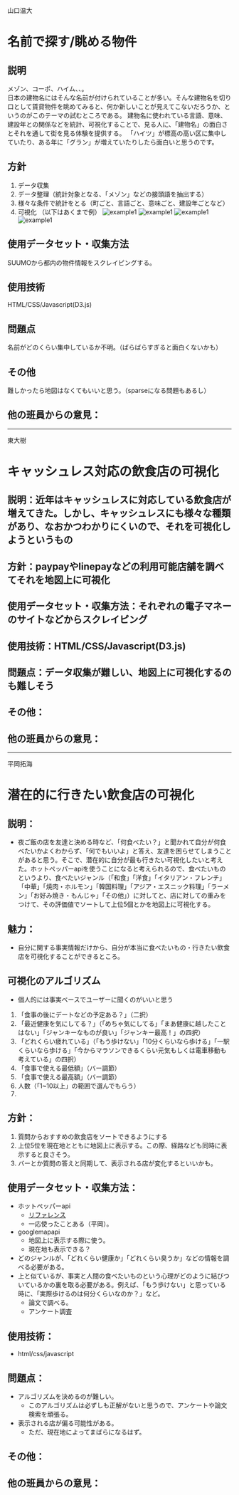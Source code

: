 山口温大  
# 名前で探す/眺める物件
## 説明
メゾン、コーポ、ハイム、、。  
日本の建物名にはそんな名前が付けられていることが多い。そんな建物名を切り口として賃貸物件を眺めてみると、何か新しいことが見えてこないだろうか、というのがこのテーマの試むところである。
建物名に使われている言語、意味、建設年との関係などを統計、可視化することで、見る人に、「建物名」の面白さとそれを通して街を見る体験を提供する。
「ハイツ」が標高の高い区に集中していたり、ある年に「グラン」が増えていたりしたら面白いと思うのです。
## 方針
1. データ収集
2. データ整理（統計対象となる、「メゾン」などの接頭語を抽出する）
3. 様々な条件で統計をとる（町ごと、言語ごと、意味ごと、建設年ごとなど）
4. 可視化
（以下はあくまで例）
![example1](images/name_living/スライド2.PNG)
![example1](images/name_living/スライド3.PNG)
![example1](images/name_living/スライド4.PNG)
![example1](images/name_living/スライド5.PNG)


## 使用データセット・収集方法
SUUMOから都内の物件情報をスクレイピングする。
## 使用技術
HTML/CSS/Javascript(D3.js)
## 問題点
名前がどのくらい集中しているか不明。（ばらばらすぎると面白くないかも）
## その他
難しかったら地図はなくてもいいと思う。（sparseになる問題もあるし）
## 他の班員からの意見：

---

東大樹  
# キャッシュレス対応の飲食店の可視化

## 説明：近年はキャッシュレスに対応している飲食店が増えてきた。しかし、キャッシュレスにも様々な種類があり、なおかつわかりにくいので、それを可視化しようというもの
## 方針：paypayやlinepayなどの利用可能店舗を調べてそれを地図上に可視化
## 使用データセット・収集方法：それぞれの電子マネーのサイトなどからスクレイピング
## 使用技術：HTML/CSS/Javascript(D3.js)
## 問題点：データ収集が難しい、地図上に可視化するのも難しそう
## その他：
## 他の班員からの意見：

---

平岡拓海  

# 潜在的に行きたい飲食店の可視化

## 説明：  
- 夜ご飯の店を友達と決める時など、「何食べたい？」と聞かれて自分が何食べたいかよくわからず、「何でもいいよ」と答え、友達を困らせてしまうことがあると思う。そこで、潜在的に自分が最も行きたい可視化したいと考えた。ホットペッパーapiを使うことになると考えられるので、食べたいものというより、食べたいジャンル（「和食」「洋食」「イタリアン・フレンチ」「中華」「焼肉・ホルモン」「韓国料理」「アジア・エスニック料理」「ラーメン」「お好み焼き・もんじゃ」「その他」）に対してと、店に対しての重みをつけて、その評価値でソートして上位5個とかを地図上に可視化する。

## 魅力：
- 自分に関する事実情報だけから、自分が本当に食べたいもの・行きたい飲食店を可視化することができるところ。

## 可視化のアルゴリズム  
- 個人的には事実ベースでユーザーに聞くのがいいと思う
1. 「食事の後にデートなどの予定ある？」（二択）
2. 「最近健康を気にしてる？」（「めちゃ気にしてる」「まあ健康に越したことはない」「ジャンキーなものが良い」「ジャンキー最高！」の四択）
3. 「どれくらい疲れている」（「もう歩けない」「10分くらいなら歩ける」「一駅くらいなら歩ける」「今からマラソンできるくらい元気もしくは電車移動も考えている」の四択）
4. 「食事で使える最低額」（バー調節）
5. 「食事で使える最高額」（バー調節）
6. 人数（「1~10以上」の範囲で選んでもらう）
7. 


## 方針：  
1. 質問からおすすめの飲食店をソートできるようにする
2. 上位5位を現在地とともに地図上に表示する。この際、経路なども同時に表示すると良さそう。
3. バーとか質問の答えと同期して、表示される店が変化するといいかも。

## 使用データセット・収集方法：
- ホットペッパーapi
  - [リファレンス](https://webservice.recruit.co.jp/doc/hotpepper/reference.html)
  - 一応使ったことある（平岡）。
- googlemapapi
  - 地図上に表示する際に使う。
  - 現在地も表示できる？
- どのジャンルが、「どれくらい健康か」「どれくらい臭うか」などの情報を調べる必要がある。
- 上と似ているが、事実と人間の食べたいものという心理がどのように結びついているかの裏を取る必要がある。例えば、「もう歩けない」と思っている時に、「実際歩けるのは何分くらいなのか？」など。
  - 論文で調べる。
  - アンケート調査

## 使用技術：  
- html/css/javascript

## 問題点：  
- アルゴリズムを決めるのが難しい。
  - このアルゴリズムは必ずしも正解がないと思うので、アンケートや論文検索を頑張る。
- 表示される店が偏る可能性がある。
  - ただ、現在地によってまばらになるはず。


## その他：  
## 他の班員からの意見：  
